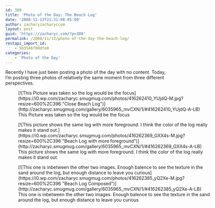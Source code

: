 ```yaml
---
id: 380
title: 'Photo of the Day: The Beach Log'
date: '2008-11-13T21:31:08-05:00'
author: zacharyzacharyccom
layout: post
guid: 'https://zacharyc.com/?p=380'
permalink: /2008/11/13/photo-of-the-day-the-beach-log/
restapi_import_id:
    - 5b3546f08dfe0
categories:
    - 'Photo of the Day'
---
```


Recently I have just been posting a photo of the day with no content. Today, I’m posting three photos of relatively the same moment from three different perspectives.

<figure class="wp-caption aligncenter" style="width: 600px">[![This Picture was taken so the log would be the focus](https://i0.wp.com/zacharyc.smugmug.com/photos/416262410_YUjdQ-M.jpg?resize=600%2C396 "Close Beach Log")](http://zacharyc.smugmug.com/gallery/6035965_mvCXN/1/#416262410_YUjdQ-A-LB)<figcaption class="wp-caption-text">This Picture was taken so the log would be the focus</figcaption></figure>

<figure class="wp-caption aligncenter" style="width: 600px">[![This picture shows the same log with more foreground. I think the color of the log really makes it stand out.](https://i0.wp.com/zacharyc.smugmug.com/photos/416262369_GXX4s-M.jpg?resize=600%2C396 "Beach Log with more foreground")](http://zacharyc.smugmug.com/gallery/6035965_mvCXN/1/#416262369_GXX4s-A-LB)<figcaption class="wp-caption-text">This picture shows the same log with more foreground. I think the color of the log really makes it stand out.</figcaption></figure>

<figure class="wp-caption aligncenter" style="width: 600px">[![This one is inbetween the other two images. Enough balence to see the texture in the sand around the log, but enough distance to leave you curious](https://i0.wp.com/zacharyc.smugmug.com/photos/416262385_yQ2Xe-M.jpg?resize=600%2C396 "Beach Log Composed")](http://zacharyc.smugmug.com/gallery/6035965_mvCXN/1/#416262385_yQ2Xe-A-LB)<figcaption class="wp-caption-text">This one is inbetween the other two images. Enough balence to see the texture in the sand around the log, but enough distance to leave you curious</figcaption></figure>